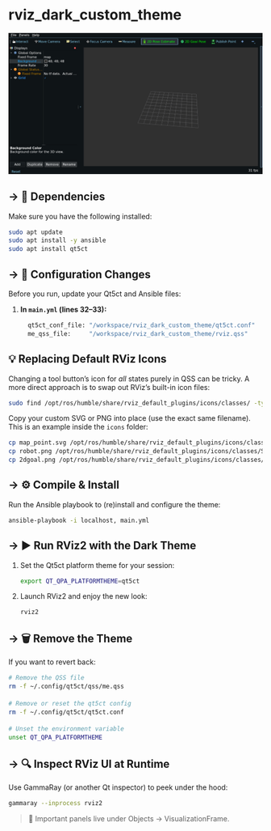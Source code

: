 # rviz_dark_custom_theme

![rviz2 Screenshot](https://github.com/armando-genis/rviz_dark_custom_theme/blob/main/img/rviz_img.png)

## → 🔧 Dependencies

Make sure you have the following installed:

```bash
sudo apt update
sudo apt install -y ansible        
sudo apt install qt5ct             
```

## → 📝 Configuration Changes

Before you run, update your Qt5ct and Ansible files:

1. **In `main.yml` (lines 32–33):**
    
    ```bash
      qt5ct_conf_file: "/workspace/rviz_dark_custom_theme/qt5ct.conf"
      me_qss_file:     "/workspace/rviz_dark_custom_theme/rviz.qss"
    ```

## 💡 Replacing Default RViz Icons

Changing a tool button’s icon for *all* states purely in QSS can be tricky. A more direct approach is to swap out RViz’s built-in icon files:

```bash
sudo find /opt/ros/humble/share/rviz_default_plugins/icons/classes/ -type f
```

Copy your custom SVG or PNG into place (use the exact same filename). This is an example inside the `icons` folder: 
```bash
cp map_point.svg /opt/ros/humble/share/rviz_default_plugins/icons/classes/PublishPoint.svg
cp robot.png /opt/ros/humble/share/rviz_default_plugins/icons/classes/SetInitialPose.png
cp 2dgoal.png /opt/ros/humble/share/rviz_default_plugins/icons/classes/SetGoal.png
```

## → ⚙️ Compile & Install

Run the Ansible playbook to (re)install and configure the theme:

```bash
ansible-playbook -i localhost, main.yml
```


## → ▶️ Run RViz2 with the Dark Theme

1. Set the Qt5ct platform theme for your session:
    
    ```bash
    export QT_QPA_PLATFORMTHEME=qt5ct
    ```
    
2. Launch RViz2 and enjoy the new look:
    
    ```bash
    rviz2
    ```


## → 🗑️ Remove the Theme

If you want to revert back:

```bash
# Remove the QSS file
rm -f ~/.config/qt5ct/qss/me.qss

# Remove or reset the qt5ct config
rm -f ~/.config/qt5ct/qt5ct.conf

# Unset the environment variable
unset QT_QPA_PLATFORMTHEME
```

## → 🔍 Inspect RViz UI at Runtime

Use GammaRay (or another Qt inspector) to peek under the hood:

```bash
gammaray --inprocess rviz2
```

> 🔑 Important panels live under Objects → VisualizationFrame.
> 

